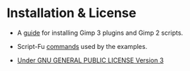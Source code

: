 
# Installation & License

* A [guide](https://script-fu.github.io/2022/12/02/QuickStart.html) for installing Gimp 3 plugins and Gimp 2 scripts.  
  
* Script-Fu [commands](https://script-fu.github.io/2022/12/03/Commands-Used.html) used by the examples.
  
* [Under GNU GENERAL PUBLIC LICENSE Version 3](https://github.com/script-fu/script-fu.github.io/blob/main/LICENSE)  
  
  
  
    
      


